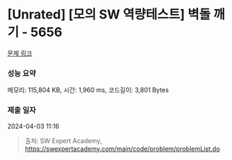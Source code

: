 # [Unrated] [모의 SW 역량테스트] 벽돌 깨기 - 5656 

[문제 링크](https://swexpertacademy.com/main/code/problem/problemDetail.do?contestProbId=AWXRQm6qfL0DFAUo) 

### 성능 요약

메모리: 115,804 KB, 시간: 1,960 ms, 코드길이: 3,801 Bytes

### 제출 일자

2024-04-03 11:16



> 출처: SW Expert Academy, https://swexpertacademy.com/main/code/problem/problemList.do